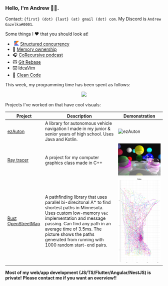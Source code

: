 ### Hello, I'm Andrew 👋🏼. 

Contact: `{first} (dot) {last} (at) gmail (dot) com`. My Discord is `Andrew Gazelka#0001`. 

Some things I ❤️ that you should look at!
-   <img src=".github/kotlin.png" alt="Kotlin Emoji" width="15"> [Structured concurrency](https://vorpus.org/blog/notes-on-structured-concurrency-or-go-statement-considered-harmful/)
- 🦀 [Memory ownership](https://doc.rust-lang.org/book/ch04-01-what-is-ownership.html)
- 🎧 [CoRecursive podcast](https://open.spotify.com/show/2LQQb08WTikg5SO85TzoxM?si=lkkmkUYZTiq2qX4aNlNR1A)
- 🐱 [Git Rebase](https://git-scm.com/docs/git-rebase)
- ⌨️ [IdeaVim](https://github.com/JetBrains/ideavim)
- 🧼 [Clean Code](http://blog.cleancoder.com/)

This week, my programming time has been spent as follows:
<p align="center">
  <img width="460" src="https://github-readme-stats.vercel.app/api/wakatime?username=andrewgazelka&langs_count=6&hide_title=1">
</p>

Projects I've worked on that have cool visuals:

|Project|Description|Demonstration|
|--------|-----|-------|
|[ezAuton](https://github.com/ezAuton/ezAuton/)|A library for autonomous vehicle navigation I made in my junior & senior years of high school. Uses Java and Kotlin.|![ezAuton](.github/ezAuton.gif)|
|[Ray tracer](https://github.com/andrewgazelka/csci5607-proj3)|A project for my computer graphics class made in C++|![RayTracer](.github/raytracer.png)|
|[Rust OpenStreetMap](https://github.com/andrewgazelka/RustOpenStreetMap)|A pathfinding library that uses parallel bi-direcitonal A* to find shortest paths in Minnesota. Uses custom low-memory `Vec` implementation and message passing. Can find any path in an average time of 3.5ms. The picture shows the paths generated from running with 1000 random start-end pairs.|![Rust OSM](https://github.com/andrewgazelka/RustOpenStreetMap/blob/master/.github/bda.png)|

**Most of my web/app development (JS/TS/Flutter/Angular/NestJS) is private! Please contact me if you want an overview!!**
